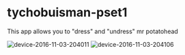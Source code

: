 # tychobuisman-pset1
This app allows you to "dress" and "undress" mr potatohead

![device-2016-11-03-204011](https://cloud.githubusercontent.com/assets/23171549/20212902/0586d3c8-a806-11e6-8f30-b4bbc1290384.png)
![device-2016-11-03-204106](https://cloud.githubusercontent.com/assets/23171549/20212903/05888808-a806-11e6-95dc-45c90d125034.png)
